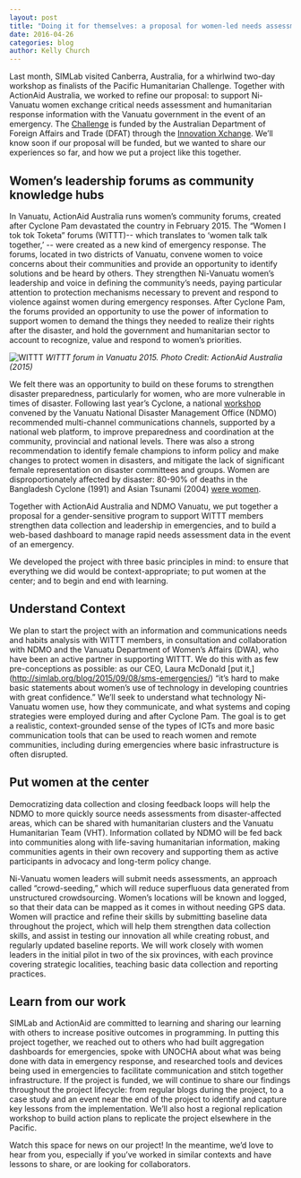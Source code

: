 ```yaml
---
layout: post
title: "Doing it for themselves: a proposal for women-led needs assessment data collection in Vanuatu"
date: 2016-04-26
categories: blog
author: Kelly Church
---
```

Last month, SIMLab visited Canberra, Australia, for a whirlwind two-day workshop as finalists of the Pacific Humanitarian Challenge. Together with ActionAid Australia, we worked to refine our proposal: to support Ni-Vanuatu women exchange critical needs assessment and humanitarian response information with the Vanuatu government in the event of an emergency. The [Challenge](http://pacifichumanitarianchallenge.org/) is funded by the Australian Department of Foreign Affairs and Trade (DFAT) through the [Innovation Xchange](https://innovationxchange.dfat.gov.au/). We’ll know soon if our proposal will be funded, but we wanted to share our experiences so far, and how we put a project like this together.

## Women’s leadership forums as community knowledge hubs
In Vanuatu, ActionAid Australia runs women’s community forums, created after Cyclone Pam devastated the country in February 2015. The “Women I tok tok Toketa” forums (WITTT)-- which translates to ‘women talk talk together,’ -- were created as a new kind of emergency response. The forums, located in two districts of Vanuatu, convene women to voice concerns about their communities and provide an opportunity to identify solutions and be heard by others. They strengthen Ni-Vanuatu women’s leadership and voice in defining the community’s needs, paying particular attention to protection mechanisms necessary to prevent and respond to violence against women during emergency responses. After Cyclone Pam, the forums provided an opportunity to use the power of information to support women to demand the things they needed to realize their rights after the disaster, and hold the government and humanitarian sector to account to recognize, value and respond to women’s priorities.     

![WITTT]({{site.baseurl}}/images/Vanuatuslide.jpg)
*WITTT forum in Vanuatu 2015. Photo Credit: ActionAid Australia (2015)*

We felt there was an opportunity to build on these forums to strengthen disaster preparedness, particularly for women, who are more vulnerable in times of disaster.
Following last year’s Cyclone, a national [workshop](http://reliefweb.int/report/vanuatu/tropical-cyclone-pam-lessons-learned-workshop-report-june-2015) convened by the Vanuatu National Disaster Management Office (NDMO) recommended multi-channel communications channels, supported by a national web platform, to improve preparedness and coordination at the community, provincial and national levels. There was also a strong recommendation to identify female champions to inform policy and make changes to protect women in disasters, and mitigate the lack of significant female representation on disaster committees and groups. Women are disproportionately affected by disaster: 80-90% of deaths in the Bangladesh Cyclone (1991) and Asian Tsunami (2004) [were women](https://www.womensrefugeecommission.org/srh/disaster-risk-reduction).

Together with ActionAid Australia and NDMO Vanuatu, we put together a proposal for a gender-sensitive program to support WITTT members strengthen data collection and leadership in emergencies, and to build a web-based dashboard to manage rapid needs assessment data in the event of an emergency.

We developed the project with three basic principles in mind: to ensure that everything we did would be context-appropriate; to put women at the center; and to begin and end with learning.

## Understand Context
We plan to start the project with an information and communications needs and habits analysis with WITTT members, in consultation and collaboration with NDMO and the Vanuatu Department of Women’s Affairs (DWA), who have been an active partner in supporting WITTT. We do this with as few pre-conceptions as possible: as our CEO, Laura McDonald [put it,] (http://simlab.org/blog/2015/09/08/sms-emergencies/) “it’s hard to make basic statements about women’s use of technology in developing countries with great confidence.” We’ll seek to understand what technology Ni-Vanuatu women use, how they communicate, and what systems and coping strategies were employed during and after Cyclone Pam. The goal is to get a realistic, context-grounded sense of the types of ICTs and more basic communication tools that can be used to reach women and remote communities, including during emergencies where basic infrastructure is often disrupted.

## Put women at the center
Democratizing data collection and closing feedback loops will help the NDMO to more quickly source needs assessments from disaster-affected areas, which can be shared with humanitarian clusters and the Vanuatu Humanitarian Team (VHT). Information collated by NDMO will be fed back into communities along with life-saving humanitarian information, making communities agents in their own recovery and supporting them as active participants in advocacy and long-term policy change.

Ni-Vanuatu women leaders will submit needs assessments, an approach called “crowd-seeding,” which will reduce superfluous data generated from unstructured crowdsourcing. Women’s locations will be known and logged, so that their data can be mapped as it comes in without needing GPS data. Women will practice and refine their skills by submitting baseline data throughout the project, which will help them strengthen data collection skills, and assist in testing our innovation all while creating robust, and regularly updated baseline reports. We will work closely with women leaders in the initial pilot in two of the six provinces, with each province covering strategic localities, teaching basic data collection and reporting practices.

## Learn from our work
SIMLab and ActionAid are committed to learning and sharing our learning with others to increase positive outcomes in programming.  In putting this project together, we reached out to others who had built aggregation dashboards for emergencies, spoke with UNOCHA about what was being done with data in emergency response, and researched tools and devices being used in emergencies to facilitate communication and stitch together infrastructure. If the project is funded, we will continue to share our findings throughout the project lifecycle: from regular blogs during the project, to a case study and an event near the end of the project to identify and capture key lessons from the implementation. We’ll also host a regional replication workshop to build action plans to replicate the project elsewhere in the Pacific.

Watch this space for news on our project! In the meantime, we’d love to hear from you, especially if you’ve worked in similar contexts and have lessons to share, or are looking for collaborators.
